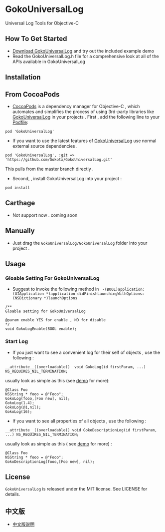 # GokoUniversalLog
Universal Log Tools for Objective-C
## How To Get Started
- [Download GokoUniversalLog](https://github.com/Gokotx/GokoUniversalLog/archive/master.zip) and try out the included example demo
- Read the GokoUniversalLog.h file for a comprehensive look at all of the APIs available in GokoUniversalLog

## Installation
## From CocoaPods
- [CocoaPods](https://cocoapods.org/) is a dependency manager for Objective-C , which automates and simplifies the process of using 3rd-party libraries like [GokoUniversalLog](https://github.com/Gokotx/GokoUniversalLog) in your projects . First , add the following line to your [Podfile](http://guides.cocoapods.org/using/using-cocoapods.html):
```
pod 'GokoUniversalLog'
```
- If you want to use the latest features of [GokoUniversalLog](https://github.com/Gokotx/GokoUniversalLog) use normal external source dependencies .
```
pod 'GokoUniversalLog', :git => 'https://github.com/Gokotx/GokoUniversalLog.git'
```
This pulls from the master branch directly .
- Second, ,  install GokoUniversalLog into your project :
```
pod install
```
## Carthage
- Not support now . coming soon
## Manually
- Just drag the `GokoUniversalLog/GokoUniversalLog` folder into your project .
## Usage
### Gloable Setting For GokoUniversalLog
- Suggest to invoke the following method in ` -(BOOL)application:(UIApplication *)application didFinishLaunchingWithOptions:(NSDictionary *)launchOptions`
```
/**
Gloable setting for GokoUniversalLog

@param enable YES for enable , NO for disable
*/
void GokoLogEnable(BOOL enable);

```
### Start Log
- If you just want to see a convenient log for their self of objects , use the following :
```
__attribute__((overloadable))  void GokoLog(id firstParam, ...) NS_REQUIRES_NIL_TERMINATION;
```
usually look as simple as this (see [demo](https://github.com/Gokotx/GokoUniversalLog/archive/master.zip) for more):
```
@Class Foo
NSString * fooo = @"Fooo";
GokoLog(fooo,[Foo new], nil);
GokoLog(1.4);
GokoLog(@1,nil);
GokoLog(16);
```

- If you want to see  all properties of all objects , use the following :
```
__attribute__((overloadable)) void GokoDescriptionLog(id firstParam, ...) NS_REQUIRES_NIL_TERMINATION;
```
usually look as simple as this ( see [demo](https://github.com/Gokotx/GokoUniversalLog/archive/master.zip) for more) :
```
@Class Foo
NSString * fooo = @"Fooo";
GokoDescriptionLog(fooo,[Foo new], nil);
```
## License
`GokoUniversalLog` is released under the MIT license. See LICENSE for details.

## 中文版
- [中文版说明](http://www.jianshu.com/p/639f2acdb702)
